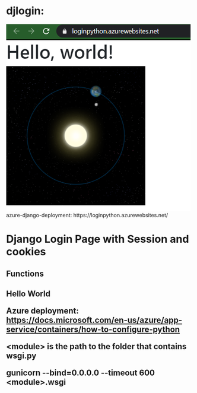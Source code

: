 # djlogin:
<a href="https://loginpython.azurewebsites.net/" target="_blank">
<img src="https://github.com/baljnyam/djlogin/blob/master/img/azure-hello-world.png" alt="Azure-Hello-World"/>
</a>
azure-django-deployment:
https://loginpython.azurewebsites.net/

<h1> Django Login Page with Session and cookies </h1>
<h2>Functions<h2>
<body>
Hello World
 
Azure deployment: https://docs.microsoft.com/en-us/azure/app-service/containers/how-to-configure-python

<p>&ltmodule&gt is the path to the folder that contains wsgi.py</p>
<p>gunicorn --bind=0.0.0.0 --timeout 600 &ltmodule&gt.wsgi</p>
</body>
